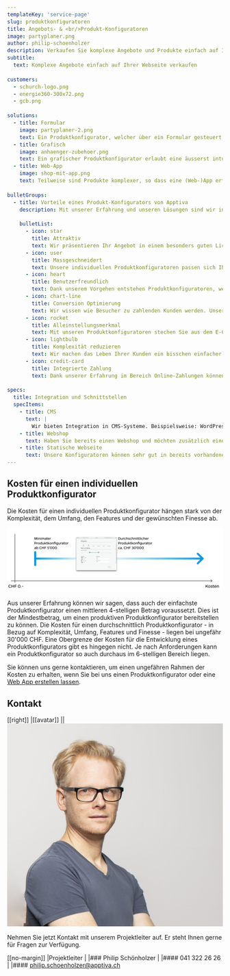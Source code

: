 ```yaml
---
templateKey: 'service-page'
slug: produktkonfiguratoren
title: Angebots- & <br/>Produkt-Konfiguratoren
image: partyplaner.png
author: philip-schoenholzer
description: Verkaufen Sie komplexe Angebote und Produkte einfach auf Ihrer Website oder in Ihrem Webshop mit einem individuellen E-Commerce Produkt- & Angebotskonfigurator.
subtitle:
  text: Komplexe Angebote einfach auf Ihrer Webseite verkaufen

customers:
  - schurch-logo.png
  - energie360-300x72.png
  - gcb.png

solutions:
  - title: Formular
    image: partyplaner-2.png
    text: Ein Produktkonfigurator, welcher über ein Formular gesteuert wird, ist der Klassiker unter den Produktkonfiguratoren. Dieser eignet sich besonders für mobile Geräte, sowie eine Bedienung über die Tastatur.
  - title: Grafisch
    image: anhaenger-zubehoer.png
    text: Ein grafischer Produktkonfigurator erlaubt eine äusserst intuitive und attraktive Lösung. Diese eignen sich besonders um visuelle Eigenheiten der Produkte zu vermitteln.
  - title: Web-App
    image: shop-mit-app.png
    text: Teilweise sind Produkte komplexer, so dass eine (Web-)App erforderlich wird. Hier sind den Möglichkeiten keine Grenzen gesetzt. Falls sinnvoll, publizieren wir die App auch im App-Store von Apple oder Google.

bulletGroups:
  - title: Vorteile eines Produkt-Konfigurators von Apptiva
    description: Mit unserer Erfahrung und unseren Lösungen sind wir in der Lage, die technischen Möglichkeiten des Webs und von Apps voll auszuschöpfen. Jeder unserer Produkt-Konfiguratoren ist speziell auf die Bedürfnisse der Unternehmen und die ihrer Kunden zugeschnitten.

    bulletList:
      - icon: star
        title: Attraktiv
        text: Wir präsentieren Ihr Angebot in einem besonders guten Licht. Mit einer attraktiven Präsentation wird ein Produkt hochwertiger eingestuft.
      - icon: user
        title: Massgeschneidert
        text: Unsere individuellen Produktkonfiguratoren passen sich Ihrem Angebot an und nicht umgekehrt.
      - icon: heart
        title: Benutzerfreundlich
        text: Dank unserem Vorgehen entstehen Produktkonfiguratoren, welche ein einfaches und benutzerfreundliches Einkaufserlebnisses bieten.
      - icon: chart-line
        title: Conversion Optimierung
        text: Wir wissen wie Besucher zu zahlenden Kunden werden. Unsere Produktkonfiguratoren lassen ein niederschwelliges Einkaufen zu.
      - icon: rocket
        title: Alleinstellungsmerkmal
        text: Mit unseren Produktkonfiguratoren stechen Sie aus dem E-Commerce-Jungle heraus. Seien Sie der Konkurrenz eine Nasenspitze voraus.
      - icon: lightbulb
        title: Komplexität reduzieren
        text: Wir machen das Leben Ihrer Kunden ein bisschen einfacher und erhöhen gleichzeitig Ihren Umsatz.
      - icon: credit-card
        title: Integrierte Zahlung
        text: Dank unserer Erfahrung im Bereich Online-Zahlungen können wir bei Bedarf verschiedene Zahlungssysteme integrieren.

specs:
  title: Integration und Schnittstellen
  specItems:
    - title: CMS
      text: |
        Wir bieten Integration in CMS-Systeme. Beispielsweise: WordPress, Drupal, TYPO3 und viele weitere.
    - title: Webshop
      text: Haben Sie bereits einen Webshop und möchten zusätzlich einen Konfigurator anbieten? Kein Problem. Wir unterstützen die meisten Shops.
    - title: Statische Webseite
      text: Unsere Konfiguratoren können sehr gut in bereits vorhandene statische Webseiten integriert werden.
---
```


## Kosten für einen individuellen Produktkonfigurator

Die Kosten für einen individuellen Produktkonfigurator hängen stark von der Komplexität, dem Umfang, den Features und der gewünschten Finesse ab.

![Kosten für einen individuellen Produktkonfigurator](kosten-produktkonfigurator.png)

Aus unserer Erfahrung können wir sagen, dass auch der einfachste Produktkonfigurator einen mittleren 4-stelligen Betrag voraussetzt. Dies ist der Mindestbetrag, um einen produktiven Produktkonfigurator bereitstellen zu können. Die Kosten für einen durchschnittlich Produktkonfigurator - in Bezug auf Komplexität, Umfang, Features und Finesse - liegen bei ungefähr 30'000 CHF. Eine Obergrenze der Kosten für die Entwicklung eines Produktkonfigurators gibt es hingegen nicht. Je nach Anforderungen kann ein Produktkonfigurator so auch durchaus im 6-stelligen Bereich liegen.

Sie können uns gerne kontaktieren, um einen ungefähren Rahmen der Kosten zu erhalten, wenn Sie bei uns einen Produktkonfigurator oder eine [Web App erstellen lassen](/web-apps/).

## Kontakt

[[right]]
|[[avatar]]
||![Philip Schönholzer](../../data/employees/philip-schoenholzer/philip-schoenholzer.jpg)

Nehmen Sie jetzt Kontakt mit unserem Projektleiter auf.
Er steht Ihnen gerne für Fragen zur Verfügung.

[[no-margin]]
|Projektleiter
|
|### Philip Schönholzer
|
|#### 041 322 26 26
|
|#### [philip.schoenholzer@apptiva.ch](mailto:philip.schoenholzer@apptiva.ch)
